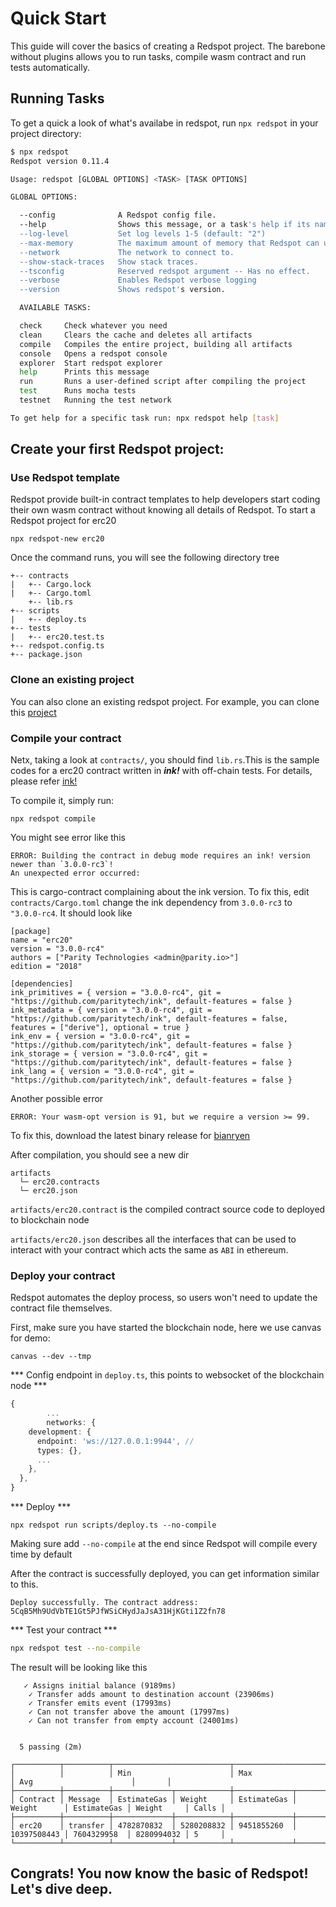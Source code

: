 # Quick Start
This guide will cover the basics of creating a Redspot project. The barebone without plugins allows you to run tasks, compile wasm contract and run tests automatically.

## Running Tasks
To get a quick a look of what's availabe in redspot, run `npx redspot` in your project directory:
```bash
$ npx redspot
Redspot version 0.11.4

Usage: redspot [GLOBAL OPTIONS] <TASK> [TASK OPTIONS]

GLOBAL OPTIONS:

  --config           	A Redspot config file. 
  --help             	Shows this message, or a task's help if its name is provided 
  --log-level        	Set log levels 1-5 (default: "2")
  --max-memory       	The maximum amount of memory that Redspot can use. 
  --network          	The network to connect to. 
  --show-stack-traces	Show stack traces. 
  --tsconfig         	Reserved redspot argument -- Has no effect. 
  --verbose          	Enables Redspot verbose logging 
  --version          	Shows redspot's version. 

  AVAILABLE TASKS:

  check   	Check whatever you need
  clean   	Clears the cache and deletes all artifacts
  compile 	Compiles the entire project, building all artifacts
  console 	Opens a redspot console
  explorer	Start redspot explorer
  help    	Prints this message
  run     	Runs a user-defined script after compiling the project
  test    	Runs mocha tests
  testnet 	Running the test network

To get help for a specific task run: npx redspot help [task]

```

## Create your first Redspot project:

### Use Redspot template 
Redspot provide built-in contract templates to help developers start coding their own wasm contract without knowing all details of Redspot.
To start a Redspot project for erc20
```
npx redspot-new erc20
```
Once the command runs, you will see the following directory tree
```
+-- contracts
|   +-- Cargo.lock
|   +-- Cargo.toml
    +-- lib.rs
+-- scripts
|   +-- deploy.ts
+-- tests
|   +-- erc20.test.ts
+-- redspot.config.ts
+-- package.json
```

### Clone an existing project
You can also clone an existing redspot project. For example, you can clone this [project](https://github.com/atenjin/redspot-ink-example2) 

### Compile your contract
Netx, taking a look at `contracts/`, you should find `lib.rs`.This is the sample codes for a erc20 contract written in ***ink!***  with off-chain tests. For details, please refer [ink!](https://substrate.dev/substrate-contracts-workshop/#/0/setup)

To compile it, simply run:
```
npx redspot compile
```
You might see error like this

```
ERROR: Building the contract in debug mode requires an ink! version newer than `3.0.0-rc3`!
An unexpected error occurred:
```

This is cargo-contract complaining about the ink version. To fix this, edit `contracts/Cargo.toml`
change the ink dependency from `3.0.0-rc3` to `"3.0.0-rc4`. It should look like

```
[package]
name = "erc20"
version = "3.0.0-rc4"
authors = ["Parity Technologies <admin@parity.io>"]
edition = "2018"

[dependencies]
ink_primitives = { version = "3.0.0-rc4", git = "https://github.com/paritytech/ink", default-features = false }
ink_metadata = { version = "3.0.0-rc4", git = "https://github.com/paritytech/ink", default-features = false, features = ["derive"], optional = true }
ink_env = { version = "3.0.0-rc4", git = "https://github.com/paritytech/ink", default-features = false }
ink_storage = { version = "3.0.0-rc4", git = "https://github.com/paritytech/ink", default-features = false }
ink_lang = { version = "3.0.0-rc4", git = "https://github.com/paritytech/ink", default-features = false }
```

Another possible error
```
ERROR: Your wasm-opt version is 91, but we require a version >= 99.
```
To fix this, download the latest binary release for [bianryen](https://github.com/WebAssembly/binaryen)

After compilation, you should see a new dir 

```
artifacts
  └─ erc20.contracts
  └─ erc20.json
```

`artifacts/erc20.contract` is the compiled contract source code to deployed to blockchain node

`artifacts/erc20.json` describes all the interfaces that can be used to interact with your contract which acts the same as `ABI` in ethereum.

### Deploy your contract

Redspot automates the deploy process, so users won't need to update the contract file themselves.

First, make sure you have started the blockchain node, here we use canvas for demo:

```
canvas --dev --tmp
```

*** Config endpoint in `deploy.ts`, this points to websocket of the blockchain node ***
```typescript
{
        ...
        networks: {
    development: {
      endpoint: 'ws://127.0.0.1:9944', // 
      types: {},
      ...
    },
  },
}
```
*** Deploy ***
```
npx redspot run scripts/deploy.ts --no-compile
```
Making sure add `--no-compile` at the end since Redspot will compile every time by default 

After the contract is successfully deployed, you can get information similar to this.
```
Deploy successfully. The contract address:  5CqB5Mh9UdVbTE1Gt5PJfWSiCHydJaJsA31HjKGti1Z2fn78
```

*** Test your contract ***
```bash
npx redspot test --no-compile
```
The result will be looking like this
```
   ✓ Assigns initial balance (9189ms)
    ✓ Transfer adds amount to destination account (23906ms)
    ✓ Transfer emits event (17993ms)
    ✓ Can not transfer above the amount (17997ms)
    ✓ Can not transfer from empty account (24001ms)


  5 passing (2m)

┌──────────┬──────────┬──────────────────────────┬───────────────────────────┬──────────────────────────┬───────┐
│          │          │ Min                      │ Max                       │ Avg                      │       │
├──────────┼──────────┼─────────────┬────────────┼─────────────┬─────────────┼─────────────┬────────────┼───────┤
│ Contract │ Message  │ EstimateGas │ Weight     │ EstimateGas │ Weight      │ EstimateGas │ Weight     │ Calls │
├──────────┼──────────┼─────────────┼────────────┼─────────────┼─────────────┼─────────────┼────────────┼───────┤
│ erc20    │ transfer │ 4782870832  │ 5280208832 │ 9451855260  │ 10397508443 │ 7604329958  │ 8280994032 │ 5     │
└──────────┴──────────┴─────────────┴────────────┴─────────────┴─────────────┴─────────────┴────────────┴───────┘

```

## Congrats! You now know the basic of Redspot! Let's dive deep.